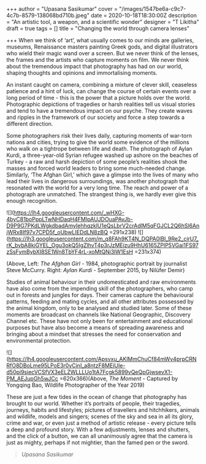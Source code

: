+++
author = "Upasana Sasikumar"
cover = "/images/1547be6a-c9c7-4c7b-8579-138068bd710b.jpeg"
date = 2020-10-18T18:30:00Z
description = "An artistic tool, a weapon, and a scientific wonder"
designer = "T Likitha"
draft = true
tags = []
title = "Changing the world through camera lenses"

+++
When we think of ‘art’, what usually comes to our minds are galleries, museums, Renaissance masters painting Greek gods, and digital illustrators who wield their magic wand over a screen. But we never think of the lenses, the frames and the artists who capture moments on film. We never think about the tremendous impact that photography has had on our world, shaping thoughts and opinions and immortalising moments.

An instant caught on camera, combining a mixture of clever skill, ceaseless patience and a hint of luck, can change the course of certain events over a long period of time - this is the power that a picture holds over the world. Photographic depictions of tragedies or harsh realities tell us visual stories and tend to have a tremendous impact on our psyche. They create waves and ripples in the framework of our society and force a step towards a different direction.

Some photographers risk their lives daily, capturing moments of war-torn nations and cities, trying to give the world some evidence of the millions who walk on a tightrope between life and death. The photograph of Aylan Kurdi, a three-year-old Syrian refugee washed up ashore on the beaches of Turkey - a raw and harsh depiction of some people’s realities shook the masses and forced world leaders to bring some much-needed change. Similarly, ‘The Afghan Girl,’ which gave a glimpse into the lives of many who lead their lives in dangerous surroundings, was another photograph that resonated with the world for a very long time. The reach and power of a photograph are unmatched. The strangest thing is, we hardly ever give this enough recognition.

![](https://lh4.googleusercontent.com/_wHXG-4byC81boPppLTwNHDaqH4FMIpAUJDOuaPAvJb-D9P9G7PKdLWgkdbadAmyIehhqzklU1eQsLbrV2crAdlM5qFGJCL2Q6hSl6AnjWRx8If97v7CPD5f_oUbwLIEDdLN8zBQ =291x238) ![](https://lh3.googleusercontent.com/m_q8FAh9KT4N_DQPA0lBI_9Re2_cirU7_rK_bvbA8kiGYEL_Ogu3okQ5IgZlhvT4p3rJzMEjzu9HhU6165ZPlP5VGai1FS97zSsFymBybXI8SE1Wn8TbYF4rL-xoMtQNi3lW1EsH =231x374)

(Above, Left: _The Afghan Girl_ - 1984, photographic portrait by journalist Steve McCurry. Right: _Aylan Kurdi_ - September 2015, by Nilüfer Demir)

  
Studies of animal behaviour in their undomesticated and raw environments have also come from the impending skill of the photographers, who camp out in forests and jungles for days. Their cameras capture the behavioural patterns, feeding and mating cycles, and all other attributes possessed by the animal kingdom, only to be analysed and studied later. Some of these moments are broadcast on channels like National Geographic, Discovery Channel etc. These have not only been for entertainment and educational purposes but have also become a means of spreading awareness and bringing about a mindset that stresses the need for conservation and environmental protection.

![](https://lh4.googleusercontent.com/Apsvxu_AKlMmChuCf84mWy4prpCRNRfO8DBoLme95LPoE3r0vCinI_a8ntzF8MEiUIe-d50pi9siecVCSfVX3eELZWLLLUo1tA7Fcgk5899vQeQpGjwsevX1-PM_AEJupGh5wJCc =620x366)(Above, _The Moment_ - Captured by Yongqing Bao, Wildlife Photographer of the Year 2019)

These are just a few tides in the ocean of change that photography has brought to our world. Whether it’s portraits of people, their tragedies, journeys, habits and lifestyles; pictures of travellers and hitchhikers, animals and wildlife, models and singers; scenes of the sky and sea in all its glory, crime and war, or even just a method of artistic release - every picture tells a deep and profound story. With a few adjustments, lenses and shutters, and the click of a button, we can all unanimously agree that the camera is just as mighty, perhaps if not mightier, than the famed pen or the sword.

> _Upasana Sasikumar_